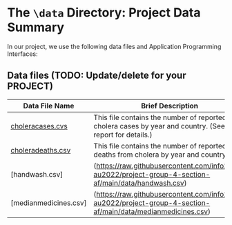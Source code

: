 # The `\data` Directory: Project Data Summary 

In our project, we use the following data files and Application Programming Interfaces:

## Data files (TODO: Update/delete for your PROJECT)
|Data File Name | Brief Description|
|---------------| -----------------|
|[choleracases.cvs](https://raw.githubusercontent.com/marikafong/project-group-4-section-af/main/data/choleracases.csv) | This file contains the number of reported cholera cases by year and country. (See report for details.)
|[choleradeaths.csv](https://raw.githubusercontent.com/marikafong/project-group-4-section-af/main/data/choleradeaths.csv) | This file contains the number of reported deaths from cholera by year and country 
|[handwash.csv]| (https://raw.githubusercontent.com/info201a-au2022/project-group-4-section-af/main/data/handwash.csv) | This file contains the percentage of the population with proper handwashing facilities at home by year and country
|[medianmedicines.csv]|(https://raw.githubusercontent.com/info201a-au2022/project-group-4-section-af/main/data/medianmedicines.csv) | This file contains the availability of medicine by year and country



